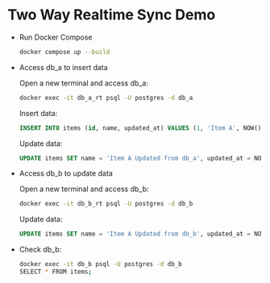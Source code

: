 # Two Way Realtime Sync Demo

- Run Docker Compose

  ```bash
  docker compose up --build
  ```

- Access db_a to insert data

  Open a new terminal and access db_a:

  ```bash
  docker exec -it db_a_rt psql -U postgres -d db_a
  ```

  Insert data:

  ```sql
  INSERT INTO items (id, name, updated_at) VALUES (1, 'Item A', NOW());
  ```

  Update data:

  ```sql
  UPDATE items SET name = 'Item A Updated from db_a', updated_at = NOW() WHERE id = 1;
  ```

- Access db_b to update data

  Open a new terminal and access db_b:

  ```bash
  docker exec -it db_b_rt psql -U postgres -d db_b
  ```

  Update data:

  ```sql
  UPDATE items SET name = 'Item A Updated from db_b', updated_at = NOW() WHERE id = 1;
  ```

- Check db_b:

  ```bash
  docker exec -it db_b psql -U postgres -d db_b
  SELECT * FROM items;
  ```
